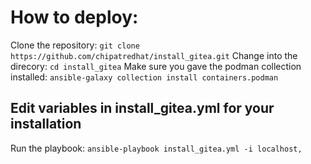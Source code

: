 # How to deploy:
Clone the repository:
```git clone https://github.com/chipatredhat/install_gitea.git```
Change into the direcory:
```cd install_gitea```
Make sure you gave the podman collection installed:
```ansible-galaxy collection install containers.podman```
## Edit variables in install_gitea.yml for your installation
Run the playbook:
```ansible-playbook install_gitea.yml -i localhost,```
